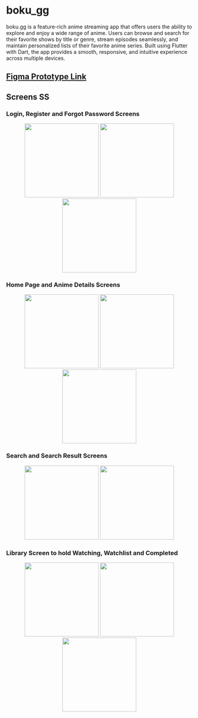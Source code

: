 # boku_gg

boku.gg is a feature-rich anime streaming app that offers users the ability to explore and enjoy a wide range of anime. Users can browse and search for their favorite shows by title or genre, stream episodes seamlessly, and maintain personalized lists of their favorite anime series. Built using Flutter with Dart, the app provides a smooth, responsive, and intuitive experience across multiple devices.

## [Figma Prototype Link](https://www.figma.com/proto/oJZciZSffsj3GZ5ZwJy3bl/boku.gg-Prototype?node-id=66-56&node-type=canvas&t=MYT0Pcj7yShADmpf-1&scaling=scale-down&content-scaling=fixed&page-id=0%3A1)

## Screens SS
### Login, Register and Forgot Password Screens

<p align="center">
  <img src="https://i.ibb.co.com/g9xh0B9/boku-1.png" width="200"/>
  <img src="https://i.ibb.co.com/QFws8b2/boku-2.png" width="200"/>
  <img src="https://i.ibb.co.com/ydR9Hxj/boku-3.png" width="200"/>
</p>


### Home Page and Anime Details Screens

<p align="center">
  <img src="https://i.ibb.co.com/3TxbRQ9/boku-5.png" width="200"/>
  <img src="https://i.ibb.co.com/H2nV95G/boku-6.png" width="200"/>
  <img src="https://i.ibb.co.com/nRmNssR/boku-8.png" width="200"/>
</p>

### Search and Search Result Screens

<p align="center">
  <img src="https://i.ibb.co.com/86W4Q1s/boku-10.png" width="200"/>
  <img src="https://i.ibb.co.com/nmqwDmz/boku-11.png" width="200"/>
</p>


### Library Screen to hold Watching, Watchlist and Completed 

<p align="center">
  <img src="https://i.ibb.co.com/NYCDx0Z/boku-12.png" width="200"/>
  <img src="https://i.ibb.co.com/xjPLCjQ/boku-13.png" width="200"/>
  <img src="https://i.ibb.co.com/LJGsBJc/boku-14.png" width="200"/>
</p>
